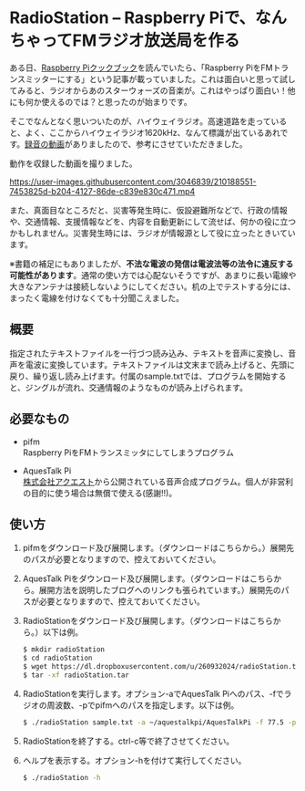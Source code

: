 # RadioStation – Raspberry Piで、なんちゃってFMラジオ放送局を作る
ある日、[Raspberry Piクックブック](http://www.oreilly.co.jp/books/9784873116907/)を読んでいたら、「Raspberry PiをFMトランスミッターにする」という記事が載っていました。これは面白いと思って試してみると、ラジオからあのスターウォーズの音楽が。これはやっぱり面白い！他にも何か使えるのでは？と思ったのが始まりです。

そこでなんとなく思いついたのが、ハイウェイラジオ。高速道路を走っていると、よく、ここからハイウェイラジオ1620kHz、なんて標識が出ているあれです。[録音の動画](https://youtu.be/idRgEm3oFnc)がありましたので、参考にさせていただきました。

動作を収録した動画を撮りました。

https://user-images.githubusercontent.com/3046839/210188551-7453825d-b204-4127-86de-c839e830c471.mp4

また、真面目なところだと、災害等発生時に、仮設避難所などで、行政の情報や、交通情報、支援情報などを、内容を自動更新にして流せば、何かの役に立つかもしれません。災害発生時には、ラジオが情報源として役に立ったときいています。

※書籍の補足にもありましたが、**不法な電波の発信は電波法等の法令に違反する可能性があります**。通常の使い方では心配ないそうですが、あまりに長い電線や大きなアンテナは接続しないようにしてください。机の上でテストする分には、まったく電線を付けなくても十分聞こえました。

## 概要
指定されたテキストファイルを一行づつ読み込み、テキストを音声に変換し、音声を電波に変換しています。テキストファイルは文末まで読み上げると、先頭に戻り、繰り返し読み上げます。付属のsample.txtでは、プログラムを開始すると、ジングルが流れ、交通情報のようなものが読み上げられます。

## 必要なもの
- pifm  
  Raspberry PiをFMトランスミッタにしてしまうプログラム

- AquesTalk Pi  
  [株式会社アクエスト](http://www.a-quest.com/)から公開されている音声合成プログラム。個人が非営利の目的に使う場合は無償で使える(感謝!!)。


## 使い方
1. pifmをダウンロード及び展開します。（ダウンロードはこちらから。）展開先のパスが必要となりますので、控えておいてください。

1. AquesTalk Piをダウンロード及び展開します。（ダウンロードはこちらから。展開方法を説明したブログへのリンクも張られています。）展開先のパスが必要となりますので、控えておいてください。

1. RadioStationをダウンロード及び展開します。（ダウンロードはこちらから。）以下は例。
    ```sh
    $ mkdir radioStation
    $ cd radioStation
    $ wget https://dl.dropboxusercontent.com/u/260932024/radioStation.tar
    $ tar -xf radioStation.tar
    ```

1. RadioStationを実行します。オプション-aでAquesTalk Piへのパス、-fでラジオの周波数、-pでpifmへのパスを指定します。以下は例。
    ```sh
    $ ./radioStation sample.txt -a ~/aquestalkpi/AquesTalkPi -f 77.5 -p ~/pifm/pifm
    ```

1. RadioStationを終了する。ctrl-c等で終了させてください。

1. ヘルプを表示する。オプション-hを付けて実行してください。
    ```sh
    $ ./radioStation -h
    ```
